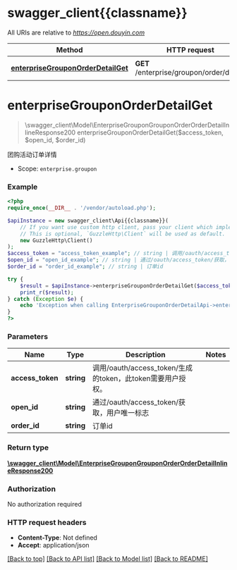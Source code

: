 # swagger_client{{classname}}

All URIs are relative to *https://open.douyin.com*

Method | HTTP request | Description
------------- | ------------- | -------------
[**enterpriseGrouponOrderDetailGet**](EnterpriseGrouponOrderDetailApi.md#enterpriseGrouponOrderDetailGet) | **GET** /enterprise/groupon/order/detail/ | 团购活动订单详情

# **enterpriseGrouponOrderDetailGet**
> \swagger_client\Model\EnterpriseGrouponGrouponOrderOrderDetailInlineResponse200 enterpriseGrouponOrderDetailGet($access_token, $open_id, $order_id)

团购活动订单详情

* Scope: `enterprise.groupon`

### Example
```php
<?php
require_once(__DIR__ . '/vendor/autoload.php');

$apiInstance = new swagger_client\Api{{classname}}(
    // If you want use custom http client, pass your client which implements `GuzzleHttp\ClientInterface`.
    // This is optional, `GuzzleHttp\Client` will be used as default.
    new GuzzleHttp\Client()
);
$access_token = "access_token_example"; // string | 调用/oauth/access_token/生成的token，此token需要用户授权。
$open_id = "open_id_example"; // string | 通过/oauth/access_token/获取，用户唯一标志
$order_id = "order_id_example"; // string | 订单id

try {
    $result = $apiInstance->enterpriseGrouponOrderDetailGet($access_token, $open_id, $order_id);
    print_r($result);
} catch (Exception $e) {
    echo 'Exception when calling EnterpriseGrouponOrderDetailApi->enterpriseGrouponOrderDetailGet: ', $e->getMessage(), PHP_EOL;
}
?>
```

### Parameters

Name | Type | Description  | Notes
------------- | ------------- | ------------- | -------------
 **access_token** | **string**| 调用/oauth/access_token/生成的token，此token需要用户授权。 |
 **open_id** | **string**| 通过/oauth/access_token/获取，用户唯一标志 |
 **order_id** | **string**| 订单id |

### Return type

[**\swagger_client\Model\EnterpriseGrouponGrouponOrderOrderDetailInlineResponse200**](../Model/EnterpriseGrouponGrouponOrderOrderDetailInlineResponse200.md)

### Authorization

No authorization required

### HTTP request headers

 - **Content-Type**: Not defined
 - **Accept**: application/json

[[Back to top]](#) [[Back to API list]](../../README.md#documentation-for-api-endpoints) [[Back to Model list]](../../README.md#documentation-for-models) [[Back to README]](../../README.md)

